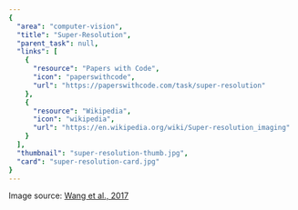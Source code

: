 ```yaml
---
{
  "area": "computer-vision",
  "title": "Super-Resolution",
  "parent_task": null,
  "links": [
    {
      "resource": "Papers with Code",
      "icon": "paperswithcode",
      "url": "https://paperswithcode.com/task/super-resolution"
    },
    {
      "resource": "Wikipedia",
      "icon": "wikipedia",
      "url": "https://en.wikipedia.org/wiki/Super-resolution_imaging"
    }
  ],
  "thumbnail": "super-resolution-thumb.jpg",
  "card": "super-resolution-card.jpg"
}
---
```

Image source: [Wang et al., 2017](https://arxiv.org/ftp/arxiv/papers/1708/1708.07029.pdf)

